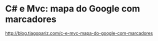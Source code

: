 # C# e Mvc: mapa do Google com marcadores

http://blog.tiagopariz.com/c-e-mvc-mapa-do-google-com-marcadores
